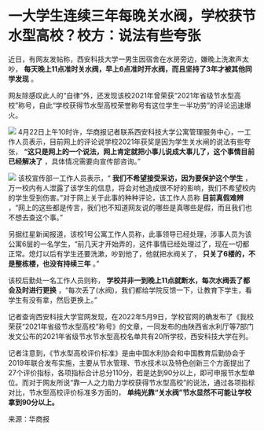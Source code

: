# 一大学生连续三年每晚关水阀，学校获节水型高校？校方：说法有些夸张

近日，有网友发帖称，西安科技大学一男生因宿舍在水房旁边，嫌晚上洗漱声太吵，
**每天晚上11点准时关水阀，早上6点准时开水阀，而且坚持了3年才被其他同学发现** 。

网友除感叹此人的“自律”外，还发现该校2021年曾荣获“2021年省级节水型高校”称号，自此“学校获得节水型高校荣誉称号有这位学生一半功劳”的评论迅速爆火。

![](https://inews.gtimg.com/om_bt/O9Fyg5hRHyZA1hhdD8koN4FqlgaW93-IwLrQaq8L96YGgAA/1000)
4月22日上午10时许，华商报记者联系西安科技大学公寓管理服务中心，一工作人员表示，目前网上的评论说学校2021年获奖是因为学生关水闸的说法有些夸张，
**“这只是网上的一个说法，网上肯定就把小事儿说成大事儿了，这个事情目前已经解决了** ，具体情况需要向宣传部咨询。”

![](https://inews.gtimg.com/om_bt/OBvAcq79elcFo5QmSoyLF6jFYIo0lPBoMnVeH999oJsC0AA/1000)
该校宣传部一工作人员表示，“ **我们不希望接受采访，因为要保护这个学生**
，万一校内有人泄露了该学生的信息，将会对他造成很不好的影响，我们不希望校内的学生受到伤害。”对于网上关于此事的种种评论，该工作人员称 **目前真假难辨**
，“网上的这些都是传言，我们也不知道网友说的哪些是真哪些是假，而且我们也不想去查这个事。”

另据红星新闻报道，该校1号公寓工作人员称，此事领导已经处理，涉事人员为该公寓6层的一名学生，“前几天才开始弄的，这件事情已经处理过了，现在一切都正常。熄灯以后有学生还要洗漱，吵到他了，他就把水阀关了，
**只关了6楼的，不是整栋楼，也没有持续三年** 。”

该校后勤处一名工作人员则称， **学校并非一到晚上11点就断水，每次水阀丢了都会及时进行更换**
，“每次丢了(水阀)，我们都给学院反馈一下，让教育下学生，看学生有没有拿，然后更换上。”

记者查询西安科技大学官网发现，在2022年5月9日，学校官网的确发布了《我校荣获“2021年省级节水型高校”称号》的文章，一同发布的由陕西省水利厅等7部门发文公布的2021年省级节水节水型高校名单共有20所学校，西安科技大学在列。

记者注意到，《节水型高校评价标准》是由中国水利协会和中国教育后勤协会于2019年联合发布实施，主要从节水管理、节水技术以及特色创新三个方面提出了27个评价指标，各项指标合计总分110分，若是达到90分以上，即可申报节水型单位。而对于网友所说“靠一人之力助力学校获得节水型高校”的说法，通过各项指标对比，节水型高校评价标准多方面的，
**单纯光靠“关水阀”节水显然不可能让学校拿到90分以上。**

来源：华商报

